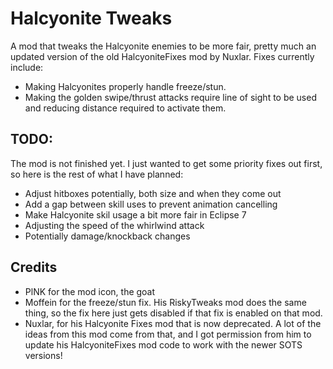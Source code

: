 # Halcyonite Tweaks

A mod that tweaks the Halcyonite enemies to be more fair, pretty much an updated version of the old HalcyoniteFixes mod by Nuxlar. Fixes currently include:

- Making Halcyonites properly handle freeze/stun.
- Making the golden swipe/thrust attacks require line of sight to be used and reducing distance required to activate them.

## TODO:
The mod is not finished yet. I just wanted to get some priority fixes out first, so here is the rest of what I have planned:

- Adjust hitboxes potentially, both size and when they come out
- Add a gap between skill uses to prevent animation cancelling
- Make Halcyonite skil usage a bit more fair in Eclipse 7
- Adjusting the speed of the whirlwind attack
- Potentially damage/knockback changes

## Credits
- PlNK for the mod icon, the goat
- Moffein for the freeze/stun fix. His RiskyTweaks mod does the same thing, so the fix here just gets disabled if that fix is enabled on that mod.
- Nuxlar, for his Halcyonite Fixes mod that is now deprecated. A lot of the ideas from this mod come from that, and I got permission from him to update his HalcyoniteFixes mod code to work with the newer SOTS versions!